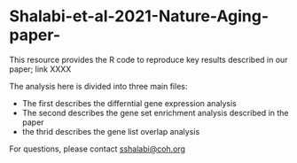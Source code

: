 # Shalabi-et-al-2021-Nature-Aging-paper-

This resource provides the R code to reproduce key results described in our paper; link XXXX

The analysis here is divided into three main files:
- The first describes the differntial gene expression analysis
- The second describes the gene set enrichment analysis described in the paper
- the thrid describes the gene list overlap analysis

For questions, please contact sshalabi@coh.org 
